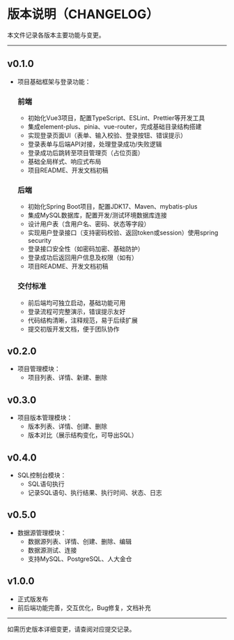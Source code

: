 # 版本说明（CHANGELOG）

本文件记录各版本主要功能与变更。

---

## v0.1.0
- 项目基础框架与登录功能：
  
  ### 前端
  - 初始化Vue3项目，配置TypeScript、ESLint、Prettier等开发工具
  - 集成element-plus、pinia、vue-router，完成基础目录结构搭建
  - 实现登录页面UI（表单、输入校验、登录按钮、错误提示）
  - 登录表单与后端API对接，处理登录成功/失败逻辑
  - 登录成功后跳转至项目管理页（占位页面）
  - 基础全局样式、响应式布局
  - 项目README、开发文档初稿

  ### 后端
  - 初始化Spring Boot项目，配置JDK17、Maven、mybatis-plus
  - 集成MySQL数据库，配置开发/测试环境数据库连接
  - 设计用户表（含用户名、密码、状态等字段）
  - 实现用户登录接口（支持密码校验、返回token或session）使用spring security
  - 登录接口安全性（如密码加密、基础防护）
  - 登录成功后返回用户信息及权限（如有）
  - 项目README、开发文档初稿

  ### 交付标准
  - 前后端均可独立启动，基础功能可用
  - 登录流程可完整演示，错误提示友好
  - 代码结构清晰，注释规范，易于后续扩展
  - 提交初版开发文档，便于团队协作

## v0.2.0
- 项目管理模块：
  - 项目列表、详情、新建、删除

## v0.3.0
- 项目版本管理模块：
  - 版本列表、详情、创建、删除
  - 版本对比（展示结构变化，可导出SQL）

## v0.4.0
- SQL控制台模块：
  - SQL语句执行
  - 记录SQL语句、执行结果、执行时间、状态、日志

## v0.5.0
- 数据源管理模块：
  - 数据源列表、详情、创建、删除、编辑
  - 数据源测试、连接
  - 支持MySQL、PostgreSQL、人大金仓

## v1.0.0
- 正式版发布
- 前后端功能完善，交互优化，Bug修复，文档补充

---

如需历史版本详细变更，请查阅对应提交记录。 